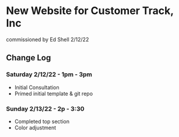# New Website for Customer Track, Inc

commissioned by Ed Shell 2/12/22

## Change Log

### Saturday 2/12/22 - 1pm - 3pm
 - Initial Consultation
 - Primed initial template & git repo

### Sunday 2/13/22 - 2p - 3:30
 - Completed top section
 - Color adjustment
